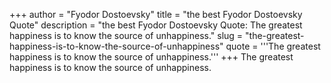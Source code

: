 +++
author = "Fyodor Dostoevsky"
title = "the best Fyodor Dostoevsky Quote"
description = "the best Fyodor Dostoevsky Quote: The greatest happiness is to know the source of unhappiness."
slug = "the-greatest-happiness-is-to-know-the-source-of-unhappiness"
quote = '''The greatest happiness is to know the source of unhappiness.'''
+++
The greatest happiness is to know the source of unhappiness.
